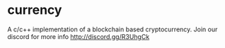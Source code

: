 # currency
A c/c++ implementation of a blockchain based cryptocurrency. Join our discord for more info http://discord.gg/R3UhgCk

